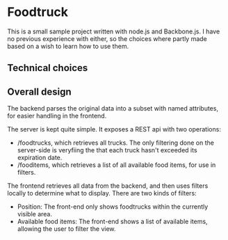 Foodtruck
=========

This is a small sample project written with node.js and Backbone.js. I have no previous experience with either, so the choices where partly made based on a wish to learn how to use them.

Technical choices
----------------------

Overall design
------------------
The backend parses the original data into a subset with named attributes, for easier handling in the frontend. 

The server is kept quite simple. It exposes a REST api with two operations: 
* /foodtrucks, which retrieves all trucks. The only filtering done on the server-side is veryfiing the that each truck hasn't exceeded its expiration date.
* /fooditems, which retrieves a list of all available food items, for use in filters.

The frontend retrieves all data from the backend, and then uses filters locally to determine what to display. There are two kinds of filters:
* Position: The front-end only shows foodtrucks within the currently visible area.
* Available food items: The front-end shows a list of available items, allowing the user to filter the view.

